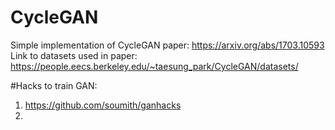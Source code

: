 # CycleGAN 
Simple implementation of CycleGAN paper: https://arxiv.org/abs/1703.10593  
Link to datasets used in paper: https://people.eecs.berkeley.edu/~taesung_park/CycleGAN/datasets/

#Hacks to train GAN:
1. https://github.com/soumith/ganhacks 
2. 

